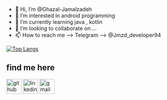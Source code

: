 - 👋 Hi, I’m @Ghazal-Jamalzadeh
- 👀 I’m interested in android programming
- 🌱 I’m currently learning java , kotlin 
- 💞️ I’m looking to collaborate on ...
- 📫 How to reach me --> Telegram --> @Jmzd_developer94

<!-- [![Top Langs](https://github-readme-stats.vercel.app/api/top-langs/?username=Ghazal-Jamalzadeh&layout=compact)](https://github.com/anuraghazra/github-readme-stats) -->
[![Top Langs](https://github-readme-stats.vercel.app/api/top-langs/?username=Ghazal-Jamalzadeh&theme=radical)](https://github.com/anuraghazra/github-readme-stats)


##  find me here

[<img src='https://cdn.jsdelivr.net/npm/simple-icons@3.0.1/icons/github.svg' alt='github' height='40'>](https://github.com/Ghazal-Jamalzadeh)  [<img src='https://cdn.jsdelivr.net/npm/simple-icons@3.0.1/icons/linkedin.svg' alt='linkedin' height='40'>](https://www.linkedin.com/in/ghazal-jamalzadeh) [<img src='https://cdn.jsdelivr.net/npm/simple-icons@3.0.1/icons/gmail.svg' alt='gmail' height='40'>](jmzd.developer94@gmail.com)
